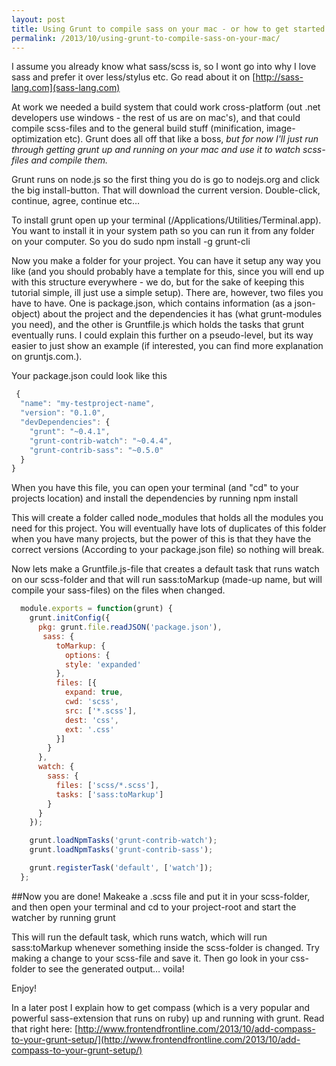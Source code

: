 ```yaml
---
layout: post
title: Using Grunt to compile sass on your mac - or how to get started with grunt and scss
permalink: /2013/10/using-grunt-to-compile-sass-on-your-mac/
---
```


I assume you already know what sass/scss is, so I wont go into why I love sass and prefer it over less/stylus etc. Go read about it on [http://sass-lang.com](sass-lang.com)

At work we needed a build system that could work cross-platform (out .net developers use windows - the rest of us are on mac's), and that could compile scss-files and to the general build stuff (minification, image-optimization etc). Grunt does all off that like a boss, *but for now I'll just run through getting grunt up and running on your mac and use it to watch scss-files and compile them.*

Grunt runs on node.js so the first thing you do is go to nodejs.org and click the big install-button. That will download the current version. Double-click, continue, agree, continue etc…  

To install grunt open up your terminal (/Applications/Utilities/Terminal.app). You want to install it in your system path so you can run it from any folder on your computer. So you do 
  sudo npm install -g grunt-cli

Now you make a folder for your project. You can have it setup any way you like (and you should probably have a template for this, since you will end up with this structure everywhere - we do, but for the sake of keeping this tutorial simple, ill just use a simple setup). There are, however, two files you have to have. One is package.json, which contains information (as a json-object) about the project and the dependencies it has (what grunt-modules you need), and the other is Gruntfile.js which holds the tasks that grunt eventually runs. I could explain this further on a pseudo-level, but its way easier to just show an example (if interested, you can find more explanation on gruntjs.com.). 

Your package.json could look like this
```js
 {
  "name": "my-testproject-name",
  "version": "0.1.0",
  "devDependencies": {
    "grunt": "~0.4.1",
    "grunt-contrib-watch": "~0.4.4",
    "grunt-contrib-sass": "~0.5.0"
  }
}
```

When you have this file, you can open your terminal (and "cd" to your projects location) and install the dependencies by running
  npm install

This will create a folder called node_modules that holds all the modules you need for this project. You will eventually have lots of duplicates of this folder when you have many projects, but the power of this is that they have the correct versions (According to your package.json file) so nothing will break. 

Now lets make a Gruntfile.js-file that creates a default task that runs watch on our scss-folder and that will run sass:toMarkup (made-up name, but will compile your sass-files) on the files when changed. 
```js
  module.exports = function(grunt) {
    grunt.initConfig({
      pkg: grunt.file.readJSON('package.json'),
       sass: {
          toMarkup: {
            options: {
            style: 'expanded'
          },
          files: [{
            expand: true,
            cwd: 'scss',
            src: ['*.scss'],
            dest: 'css',
            ext: '.css'
          }]
        }
      },
      watch: {
        sass: {
          files: ['scss/*.scss'],
          tasks: ['sass:toMarkup']
        }
      }
    });

    grunt.loadNpmTasks('grunt-contrib-watch');
    grunt.loadNpmTasks('grunt-contrib-sass');

    grunt.registerTask('default', ['watch']);
  };
```

##Now you are done!
Makeake a .scss file and put it in your scss-folder, and then open your terminal and cd to your project-root and start the watcher by running
  grunt

This will run the default task, which runs watch, which will run sass:toMarkup whenever something inside the scss-folder is changed. Try making a change to your scss-file and save it. Then go look in your css-folder to see the generated output… voila!

Enjoy!

In a later post I explain how to get compass (which is a very popular and powerful sass-extension that runs on ruby) up and running with grunt. Read that right here: [http://www.frontendfrontline.com/2013/10/add-compass-to-your-grunt-setup/](http://www.frontendfrontline.com/2013/10/add-compass-to-your-grunt-setup/)